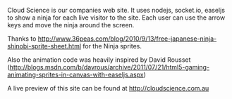 Cloud Science is our companies web site. It uses nodejs, socket.io, easeljs to show a ninja for each live visitor to the site.
Each user can use the arrow keys and move the ninja around the screen.

Thanks to http://www.36peas.com/blog/2010/9/13/free-japanese-ninja-shinobi-sprite-sheet.html for the Ninja sprites.

Also the animation code was heavily inspired by David Rousset (http://blogs.msdn.com/b/davrous/archive/2011/07/21/html5-gaming-animating-sprites-in-canvas-with-easeljs.aspx)


A live preview of this site can be found at http://cloudscience.com.au